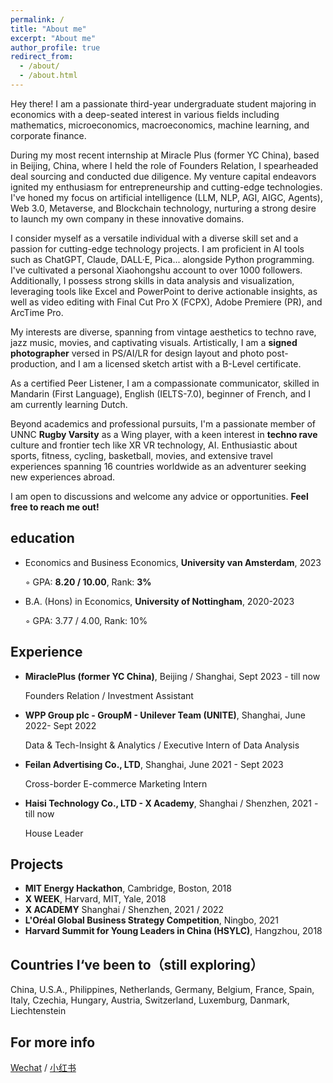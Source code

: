 ```yaml
---
permalink: /
title: "About me"
excerpt: "About me"
author_profile: true
redirect_from: 
  - /about/
  - /about.html
---
```


Hey there! I am a passionate third-year undergraduate student majoring in economics with a deep-seated interest in various fields including mathematics, microeconomics, macroeconomics, machine learning, and corporate finance.

During my most recent internship at Miracle Plus (former YC China), based in Beijing, China, where I held the role of Founders Relation, I spearheaded deal sourcing and conducted due diligence. My venture capital endeavors ignited my enthusiasm for entrepreneurship and cutting-edge technologies. I've honed my focus on artificial intelligence (LLM, NLP, AGI, AIGC, Agents), Web 3.0, Metaverse, and Blockchain technology, nurturing a strong desire to launch my own company in these innovative domains.

I consider myself as a versatile individual with a diverse skill set and a passion for cutting-edge technology projects. I am proficient in AI tools such as ChatGPT, Claude, DALL·E, Pica... alongside Python programming. I've cultivated a personal Xiaohongshu account to over 1000 followers. Additionally, I possess strong skills in data analysis and visualization, leveraging tools like Excel and PowerPoint to derive actionable insights, as well as video editing with Final Cut Pro X (FCPX), Adobe Premiere (PR), and ArcTime Pro.

My interests are diverse, spanning from vintage aesthetics to techno rave, jazz music, movies, and captivating visuals. Artistically, I am a **signed photographer** versed in PS/AI/LR for design layout and photo post-production, and I am a licensed sketch artist with a B-Level certificate.

As a certified Peer Listener, I am a compassionate communicator, skilled in Mandarin (First Language), English (IELTS-7.0), beginner of French, and I am currently learning Dutch.

Beyond academics and professional pursuits, I'm a passionate member of UNNC **Rugby Varsity** as a Wing player, with a keen interest in **techno rave** culture and frontier tech like XR VR technology, AI. Enthusiastic about sports, fitness, cycling, basketball, movies, and extensive travel experiences spanning 16 countries worldwide as an adventurer seeking new experiences abroad.

I am open to discussions and welcome any advice or opportunities. **Feel free to reach me out!**


education
------
* Economics and Business Economics, **University van Amsterdam**, 2023

  &#9702; GPA: **8.20 / 10.00**, Rank: **3%**

* B.A. (Hons) in Economics, **University of Nottingham**, 2020-2023

  &#9702; GPA: 3.77 / 4.00, Rank: 10%


Experience
------
* **MiraclePlus (former YC China)**, Beijing / Shanghai, Sept 2023 - till now

  Founders Relation / Investment Assistant

* **WPP Group plc - GroupM - Unilever Team (UNITE)**, Shanghai, June 2022- Sept 2022

  Data & Tech-Insight & Analytics / Executive Intern of Data Analysis

* **Feilan Advertising Co., LTD**, Shanghai, June 2021 - Sept 2023

  Cross-border E-commerce Marketing Intern

* **Haisi Technology Co., LTD - X Academy**, Shanghai / Shenzhen, 2021 - till now

  House Leader


Projects
------
* **MIT Energy Hackathon**, Cambridge, Boston, 2018
* **X WEEK**, Harvard, MIT, Yale, 2018
* **X ACADEMY** Shanghai / Shenzhen, 2021 / 2022
* **L'Oréal Global Business Strategy Competition**, Ningbo, 2021
* **Harvard Summit for Young Leaders in China (HSYLC)**, Hangzhou, 2018


Countries I‘ve been to（still exploring）
------
China, U.S.A., Philippines, Netherlands, Germany, Belgium, France, Spain, Italy, Czechia, Hungary, Austria, Switzerland, Luxemburg, Danmark, Liechtenstein


For more info
------
[Wechat](https://sydrrrrick.github.io/sydrick-wu.github.io/images/wechat.pdf) / [小红书](https://www.xiaohongshu.com/user/profile/5f9c79860000000001009d96?xhsshare=CopyLink&appuid=5f9c79860000000001009d96&apptime=1707038767)
